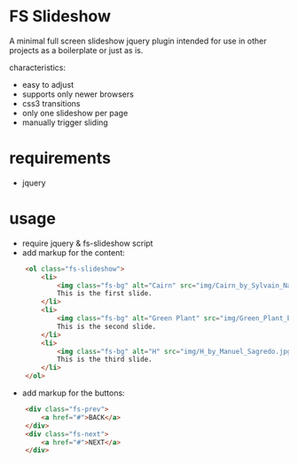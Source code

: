 # FS Slideshow

A minimal full screen slideshow jquery plugin intended for use in other
projects as a boilerplate or just as is.

characteristics:

 * easy to adjust
 * supports only newer browsers
 * css3 transitions
 * only one slideshow per page
 * manually trigger sliding

# requirements

  * jquery

# usage

 * require jquery & fs-slideshow script
 * add markup for the content:

```html
    <ol class="fs-slideshow">
        <li>
            <img class="fs-bg" alt="Cairn" src="img/Cairn_by_Sylvain_Naudin.jpg">
            This is the first slide.
        </li>
        <li>
            <img class="fs-bg" alt="Green Plant" src="img/Green_Plant_by_Simon_Schlegl.jpg">
            This is the second slide.
        </li>
        <li>
            <img class="fs-bg" alt="H" src="img/H_by_Manuel_Sagredo.jpg">
            This is the third slide.
        </li>
    </ol>
```

 * add markup for the buttons:

```html
    <div class="fs-prev">
        <a href="#">BACK</a>
    </div>
    <div class="fs-next">
        <a href="#">NEXT</a>
    </div>
```
